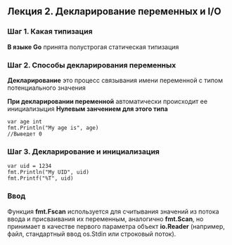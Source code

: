 ## Лекция 2. Декларирование переменных и I/O

### Шаг 1. Какая типизация    
**В языке Go** принята полустрогая статическая типизация

### Шаг 2. Способы декларирования переменных  
**Декларирование** это процесс связывания имени переменной с типом потенциального значения      

**При декларировании переменной** автоматически происходит ее инициализыция **Нулевым занчением для этого типа**

	var age int
	fmt.Println("My age is", age)
    //Выведет 0 

### Шаг 3. Декларирование и инициализация 

    var uid = 1234
	fmt.Println("My UID", uid)
	fmt.Printf("%T", uid)   

### Ввод  
Функция **fmt.Fscan** используется для считывания значений из потока ввода и присваивания их переменным, 
аналогично **fmt.Scan**, но принимает в качестве первого параметра объект **io.Reader** 
(например, файл, стандартный ввод os.Stdin или строковый поток).


